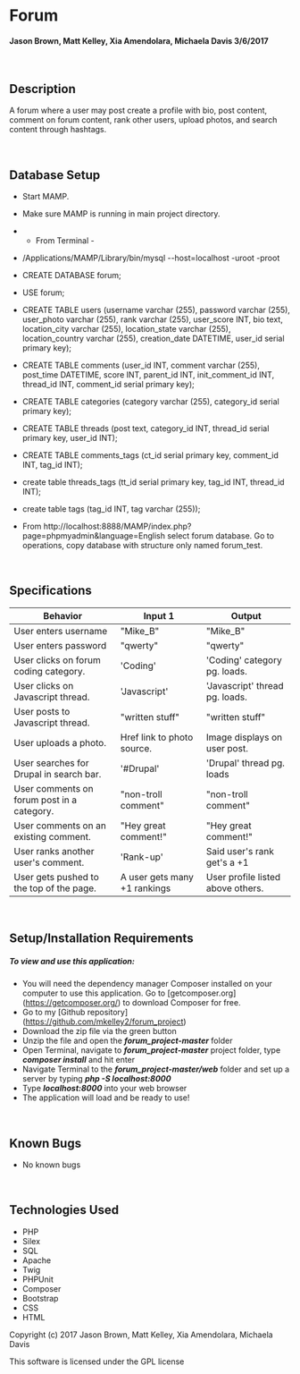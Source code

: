# **Forum**
#### Jason Brown, Matt Kelley, Xia Amendolara, Michaela Davis 3/6/2017

&nbsp;
## Description
A forum where a user may post create a profile with bio, post content, comment on forum content, rank other users, upload photos, and search content through hashtags.

&nbsp;
## Database Setup
* Start MAMP.
* Make sure MAMP is running in main project directory.
* - From Terminal -
* /Applications/MAMP/Library/bin/mysql --host=localhost -uroot -proot
* CREATE DATABASE forum;
* USE forum;
* CREATE TABLE users (username varchar (255), password varchar (255), user_photo varchar (255), rank varchar (255), user_score INT, bio text, location_city varchar (255), location_state varchar (255), location_country varchar (255), creation_date DATETIME, user_id serial primary key);
* CREATE TABLE comments (user_id INT, comment varchar (255), post_time DATETIME, score INT, parent_id INT, init_comment_id INT, thread_id INT, comment_id serial primary key);
* CREATE TABLE categories (category varchar (255), category_id serial primary key);
* CREATE TABLE threads (post text, category_id INT, thread_id serial primary key, user_id INT);
* CREATE TABLE comments_tags (ct_id serial primary key, comment_id INT, tag_id INT);
* create table threads_tags (tt_id serial primary key, tag_id INT, thread_id INT);
* create table tags (tag_id INT, tag varchar (255));

* From http://localhost:8888/MAMP/index.php?page=phpmyadmin&language=English select forum database.  Go to operations, copy database with structure only named forum_test.

&nbsp;
## Specifications

| Behavior | Input 1 | Output |
|--------|-------|------|
| User enters username | "Mike_B"| "Mike_B"|
| User enters password| "qwerty" | "qwerty" |
| User clicks on forum coding category. | 'Coding'| 'Coding' category pg. loads.|
| User clicks on Javascript thread. | 'Javascript'| 'Javascript' thread pg. loads.|
| User posts to Javascript thread. |"written stuff" | "written stuff" |
| User uploads a photo. | Href link to photo source. | Image displays on user post. |
| User searches for Drupal in search bar. | '#Drupal' | 'Drupal' thread pg. loads |
| User comments on forum post in a category. | "non-troll comment" | "non-troll comment" |
| User comments on an existing comment. | "Hey great comment!" | "Hey great comment!" |
| User ranks another user's comment. | 'Rank-up'| Said user's rank get's a +1 |
| User gets pushed to the top of the page. | A user gets many +1 rankings | User profile listed above others. |



&nbsp;
## Setup/Installation Requirements
##### _To view and use this application:_
* You will need the dependency manager Composer installed on your computer to use this application. Go to [getcomposer.org] (https://getcomposer.org/) to download Composer for free.
* Go to my [Github repository] (https://github.com/mkelley2/forum_project)
* Download the zip file via the green button
* Unzip the file and open the **_forum_project-master_** folder
* Open Terminal, navigate to **_forum_project-master_** project folder, type **_composer install_** and hit enter
* Navigate Terminal to the **_forum_project-master/web_** folder and set up a server by typing **_php -S localhost:8000_**
* Type **_localhost:8000_** into your web browser
* The application will load and be ready to use!

&nbsp;
## Known Bugs
* No known bugs

&nbsp;
## Technologies Used
* PHP
* Silex
* SQL
* Apache
* Twig
* PHPUnit
* Composer
* Bootstrap
* CSS
* HTML



Copyright (c) 2017 Jason Brown, Matt Kelley, Xia Amendolara, Michaela Davis

This software is licensed under the GPL license
